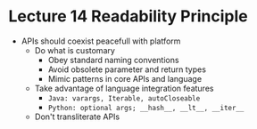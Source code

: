 # Lecture 14 Readability Principle

* APIs should coexist peacefull with platform
  * Do what is customary
    * Obey standard naming conventions
    * Avoid obsolete parameter and return types
    * Mimic patterns in core APIs and language
  * Take advantage of language integration features
    * `Java: varargs, Iterable, autoCloseable`
    * `Python: optional args; __hash__, __lt__, __iter__`
  * Don't transliterate APIs